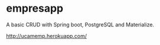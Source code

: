 # empresapp
A basic CRUD with Spring boot, PostgreSQL and Materialize.

http://ucamemp.herokuapp.com/
